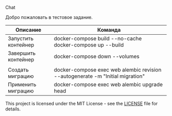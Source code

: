 Chat

Добро пожаловать в тестовое задание.

| Описание            | Команда<br>                                                                        |
| ------------------- | ---------------------------------------------------------------------------------- |
| Запустить контейнер | docker-compose build --no-cache<br>docker-compose up --build <br>                  |
| Завершить контейнер | docker-compose down --volumes                                                      |
|                     |                                                                                    |
| Создать миграцию    | docker-compose exec web alembic revision --autogenerate -m "Initial migration"<br> |
| Применить миграцию  | docker-compose exec web alembic upgrade head                                       |







This project is licensed under the MIT License - see the [LICENSE](./LICENSE) file for details.